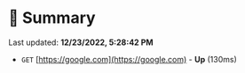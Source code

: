 # 📖 Summary
Last updated: **12/23/2022, 5:28:42 PM**

- `GET` [https://google.com](https://google.com) - **Up** (130ms)
